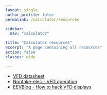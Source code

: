 ```yaml
---
layout: single
author_profile: false
permalink: /calculator/resources

sidebar:
  nav: "calculator"

title: "Calculator resources"
excerpt: "A page containing all resources"
action: false
classes: wide

---
```

- [VFD datasheet](https://www.lapis-tech.com/en/data/datasheet-file_db/display/FEDL9289-01.pdf)
- [Noritake-elec - VFD operation](https://www.noritake-elec.com/technology/general-technical-information/vfd-operation)
- [EEVBlog - How to hack VFD displays](https://www.youtube.com/watch?v=clUVEyi_YNM)
